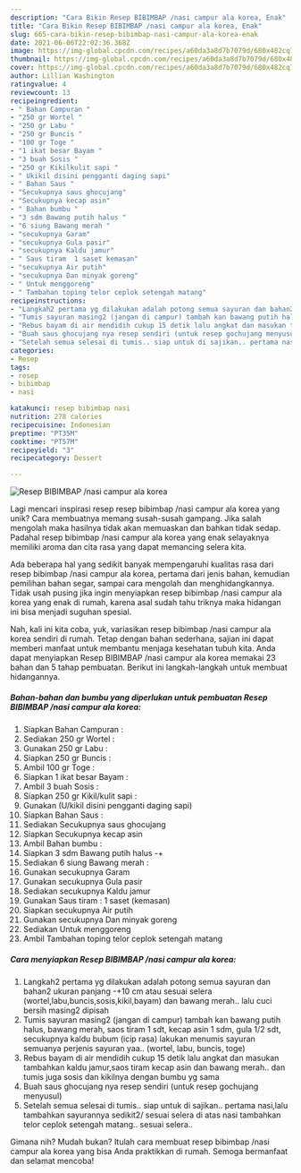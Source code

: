 ```yaml
---
description: "Cara Bikin Resep BIBIMBAP /nasi campur ala korea, Enak"
title: "Cara Bikin Resep BIBIMBAP /nasi campur ala korea, Enak"
slug: 665-cara-bikin-resep-bibimbap-nasi-campur-ala-korea-enak
date: 2021-06-06T22:02:36.368Z
image: https://img-global.cpcdn.com/recipes/a60da3a8d7b7079d/680x482cq70/resep-bibimbap-nasi-campur-ala-korea-foto-resep-utama.jpg
thumbnail: https://img-global.cpcdn.com/recipes/a60da3a8d7b7079d/680x482cq70/resep-bibimbap-nasi-campur-ala-korea-foto-resep-utama.jpg
cover: https://img-global.cpcdn.com/recipes/a60da3a8d7b7079d/680x482cq70/resep-bibimbap-nasi-campur-ala-korea-foto-resep-utama.jpg
author: Lillian Washington
ratingvalue: 4
reviewcount: 13
recipeingredient:
- " Bahan Campuran "
- "250 gr Wortel "
- "250 gr Labu "
- "250 gr Buncis "
- "100 gr Toge "
- "1 ikat besar Bayam "
- "3 buah Sosis "
- "250 gr Kikilkulit sapi "
- " Ukikil disini pengganti daging sapi"
- " Bahan Saus "
- "Secukupnya saus ghocujang"
- "Secukupnya kecap asin"
- " Bahan bumbu "
- "3 sdm Bawang putih halus "
- "6 siung Bawang merah "
- "secukupnya Garam"
- "secukupnya Gula pasir"
- "secukupnya Kaldu jamur"
- " Saus tiram  1 saset kemasan"
- "secukupnya Air putih"
- "secukupnya Dan minyak goreng"
- " Untuk menggoreng"
- " Tambahan toping telor ceplok setengah matang"
recipeinstructions:
- "Langkah2 pertama yg dilakukan adalah potong semua sayuran dan bahan2 ukuran panjang -+10 cm atau sesuai selera (wortel,labu,buncis,sosis,kikil,bayam) dan bawang merah.. lalu cuci bersih masing2 dipisah"
- "Tumis sayuran masing2 (jangan di campur) tambah kan bawang putih halus, bawang merah, saos tiram 1 sdt, kecap asin 1 sdm, gula 1/2 sdt, secukupnya kaldu bubum (icip rasa) lakukan menumis sayuran semuanya perjenis sayuran yaa.. (wortel, labu, buncis, toge)"
- "Rebus bayam di air mendidih cukup 15 detik lalu angkat dan masukan tambahkan kaldu jamur,saos tiram kecap asin dan bawang merah.. dan tumis juga sosis dan kikilnya dengan bumbu yg sama"
- "Buah saus ghocujang nya resep sendiri (untuk resep gochujang menyusul)"
- "Setelah semua selesai di tumis.. siap untuk di sajikan.. pertama nasi,lalu tambahkan sayurannya sedikit2/ sesuai selera di atas nasi tambahkan telor ceplok setengah matang.. sesuai selera.."
categories:
- Resep
tags:
- resep
- bibimbap
- nasi

katakunci: resep bibimbap nasi 
nutrition: 278 calories
recipecuisine: Indonesian
preptime: "PT35M"
cooktime: "PT57M"
recipeyield: "3"
recipecategory: Dessert

---
```



![Resep BIBIMBAP /nasi campur ala korea](https://img-global.cpcdn.com/recipes/a60da3a8d7b7079d/680x482cq70/resep-bibimbap-nasi-campur-ala-korea-foto-resep-utama.jpg)

Lagi mencari inspirasi resep resep bibimbap /nasi campur ala korea yang unik? Cara membuatnya memang susah-susah gampang. Jika salah mengolah maka hasilnya tidak akan memuaskan dan bahkan tidak sedap. Padahal resep bibimbap /nasi campur ala korea yang enak selayaknya memiliki aroma dan cita rasa yang dapat memancing selera kita.

Ada beberapa hal yang sedikit banyak mempengaruhi kualitas rasa dari resep bibimbap /nasi campur ala korea, pertama dari jenis bahan, kemudian pemilihan bahan segar, sampai cara mengolah dan menghidangkannya. Tidak usah pusing jika ingin menyiapkan resep bibimbap /nasi campur ala korea yang enak di rumah, karena asal sudah tahu triknya maka hidangan ini bisa menjadi suguhan spesial.




Nah, kali ini kita coba, yuk, variasikan resep bibimbap /nasi campur ala korea sendiri di rumah. Tetap dengan bahan sederhana, sajian ini dapat memberi manfaat untuk membantu menjaga kesehatan tubuh kita. Anda dapat menyiapkan Resep BIBIMBAP /nasi campur ala korea memakai 23 bahan dan 5 tahap pembuatan. Berikut ini langkah-langkah untuk membuat hidangannya.

<!--inarticleads1-->

##### Bahan-bahan dan bumbu yang diperlukan untuk pembuatan Resep BIBIMBAP /nasi campur ala korea:

1. Siapkan  Bahan Campuran :
1. Sediakan 250 gr Wortel :
1. Gunakan 250 gr Labu :
1. Siapkan 250 gr Buncis :
1. Ambil 100 gr Toge :
1. Siapkan 1 ikat besar Bayam :
1. Ambil 3 buah Sosis :
1. Siapkan 250 gr Kikil/kulit sapi :
1. Gunakan  (U/kikil disini pengganti daging sapi)
1. Siapkan  Bahan Saus :
1. Sediakan Secukupnya saus ghocujang
1. Siapkan Secukupnya kecap asin
1. Ambil  Bahan bumbu :
1. Siapkan 3 sdm Bawang putih halus -+
1. Sediakan 6 siung Bawang merah :
1. Gunakan secukupnya Garam
1. Gunakan secukupnya Gula pasir
1. Sediakan secukupnya Kaldu jamur
1. Gunakan  Saus tiram : 1 saset (kemasan)
1. Siapkan secukupnya Air putih
1. Gunakan secukupnya Dan minyak goreng
1. Sediakan  Untuk menggoreng
1. Ambil  Tambahan toping telor ceplok setengah matang




<!--inarticleads2-->

##### Cara menyiapkan Resep BIBIMBAP /nasi campur ala korea:

1. Langkah2 pertama yg dilakukan adalah potong semua sayuran dan bahan2 ukuran panjang -+10 cm atau sesuai selera (wortel,labu,buncis,sosis,kikil,bayam) dan bawang merah.. lalu cuci bersih masing2 dipisah
1. Tumis sayuran masing2 (jangan di campur) tambah kan bawang putih halus, bawang merah, saos tiram 1 sdt, kecap asin 1 sdm, gula 1/2 sdt, secukupnya kaldu bubum (icip rasa) lakukan menumis sayuran semuanya perjenis sayuran yaa.. (wortel, labu, buncis, toge)
1. Rebus bayam di air mendidih cukup 15 detik lalu angkat dan masukan tambahkan kaldu jamur,saos tiram kecap asin dan bawang merah.. dan tumis juga sosis dan kikilnya dengan bumbu yg sama
1. Buah saus ghocujang nya resep sendiri (untuk resep gochujang menyusul)
1. Setelah semua selesai di tumis.. siap untuk di sajikan.. pertama nasi,lalu tambahkan sayurannya sedikit2/ sesuai selera di atas nasi tambahkan telor ceplok setengah matang.. sesuai selera..




Gimana nih? Mudah bukan? Itulah cara membuat resep bibimbap /nasi campur ala korea yang bisa Anda praktikkan di rumah. Semoga bermanfaat dan selamat mencoba!
